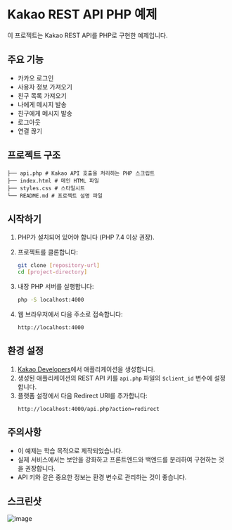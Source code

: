 # Kakao REST API PHP 예제

이 프로젝트는 Kakao REST API를 PHP로 구현한 예제입니다. 

## 주요 기능

- 카카오 로그인
- 사용자 정보 가져오기
- 친구 목록 가져오기
- 나에게 메시지 발송
- 친구에게 메시지 발송
- 로그아웃
- 연결 끊기

## 프로젝트 구조
```
├── api.php # Kakao API 호출을 처리하는 PHP 스크립트
├── index.html # 메인 HTML 파일
├── styles.css # 스타일시트
└── README.md # 프로젝트 설명 파일
```

## 시작하기

1. PHP가 설치되어 있어야 합니다 (PHP 7.4 이상 권장).
2. 프로젝트를 클론합니다:
   ```bash
   git clone [repository-url]
   cd [project-directory]
   ```

3. 내장 PHP 서버를 실행합니다:
   ```bash
   php -S localhost:4000
   ```

4. 웹 브라우저에서 다음 주소로 접속합니다:
   ```
   http://localhost:4000
   ```

## 환경 설정

1. [Kakao Developers](https://developers.kakao.com)에서 애플리케이션을 생성합니다.
2. 생성된 애플리케이션의 REST API 키를 `api.php` 파일의 `$client_id` 변수에 설정합니다.
3. 플랫폼 설정에서 다음 Redirect URI를 추가합니다:
   ```
   http://localhost:4000/api.php?action=redirect
   ```

## 주의사항

- 이 예제는 학습 목적으로 제작되었습니다.
- 실제 서비스에서는 보안을 강화하고 프론트엔드와 백엔드를 분리하여 구현하는 것을 권장합니다.
- API 키와 같은 중요한 정보는 환경 변수로 관리하는 것이 좋습니다.

## 스크린샷
![image](https://github.com/user-attachments/assets/dd04a3a1-92eb-4780-b6db-721dba42e8fe)

